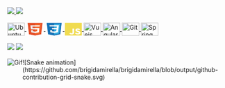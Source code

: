 

 <div>
  <a href="https://github.com/brigidamirella">
  <img height="180em" src="https://github-readme-stats.vercel.app/api?username=Brigidamirella&show_icons=true&theme=dracula&include_all_commits=true&count_private=true"/>
  <img height="180em" src="https://github-readme-stats.vercel.app/api/top-langs/?username=brigidamirella&layout=compact&langs_count=16&theme=dracula"/>
</div>
<div style="display: inline_block"><br>
 <img align="center"  title="Ubuntu" height="30" width="40"  src="https://cdn.jsdelivr.net/gh/devicons/devicon/icons/ubuntu/ubuntu-plain-wordmark.svg">
  <img align="center"  title="HTML" height="30" width="40" src="https://raw.githubusercontent.com/devicons/devicon/master/icons/html5/html5-original.svg">
  <img align="center" title="CSS" height="30" width="40" src="https://raw.githubusercontent.com/devicons/devicon/master/icons/css3/css3-original.svg">
  <img align="center" title="Js" height="30" width="40" src="https://raw.githubusercontent.com/devicons/devicon/master/icons/javascript/javascript-plain.svg">
 <img align="center"  title="Vuejs" height="30" width="40" src="https://cdn.jsdelivr.net/gh/devicons/devicon/icons/vuejs/vuejs-original.svg" />
 <img align="center"  title="Angular" height="30" width="40"  src="https://cdn.jsdelivr.net/gh/devicons/devicon/icons/angularjs/angularjs-original.svg"  />
 <img align="center"  title="Git" height="30" width="40"  src="https://cdn.jsdelivr.net/gh/devicons/devicon/icons/git/git-original.svg"  />
<img align="center"  title="Spring" height="30" width="40"  src="https://cdn.jsdelivr.net/gh/devicons/devicon/icons/spring/spring-original.svg" />
</div>
 <br>
<div> 
  <a href="https://instagram.com/brigidamirella" target="_blank"><img src="https://img.shields.io/badge/-Instagram-%23E4405F?style=for-the-badge&logo=instagram&logoColor=white" target="_blank"></a>
  <a href="https://www.linkedin.com/in/brigidamirella/" target="_blank"><img src="https://img.shields.io/badge/-LinkedIn-%230077B5?style=for-the-badge&logo=linkedin&logoColor=white" target="_blank"></a> 
  </div>
  <br>
  <div>
    <img align="left" alt="Gif" src="https://media.giphy.com/media/ErZ8hv5eO92JW/giphy.gif" height="100"  >
    ![Snake animation](https://github.com/brigidamirella/brigidamirella/blob/output/github-contribution-grid-snake.svg)
  </div>
